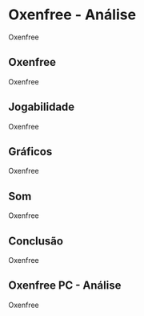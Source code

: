 ---
---

# Oxenfree - Análise

Oxenfree

## Oxenfree

Oxenfree

## Jogabilidade

Oxenfree

## Gráficos

Oxenfree

## Som

Oxenfree

## Conclusão

Oxenfree

## Oxenfree PC - Análise

Oxenfree
